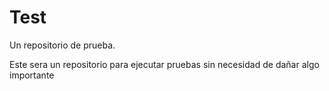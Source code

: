 # Test
Un repositorio de prueba.

Este sera un repositorio para ejecutar pruebas sin necesidad de dañar algo importante
